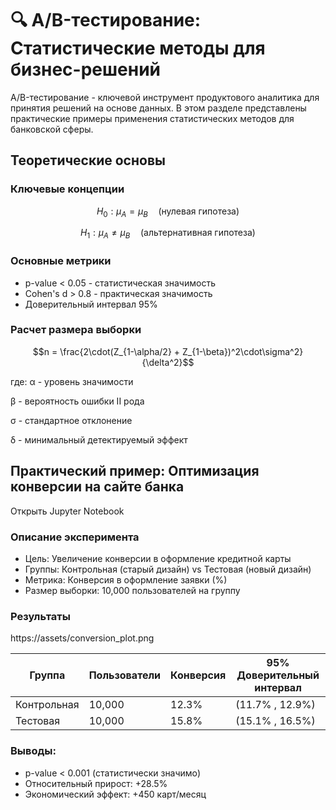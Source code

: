 # 🔍 A/B-тестирование: Статистические методы для бизнес-решений

A/B-тестирование - ключевой инструмент продуктового аналитика для принятия решений на основе данных. В этом разделе представлены практические примеры применения статистических методов для банковской сферы.

## Теоретические основы
### Ключевые концепции
```math
H_0: \mu_A = \mu_B \quad \text{(нулевая гипотеза)}
```
```math
H_1: \mu_A \neq \mu_B \quad \text{(альтернативная гипотеза)}
```

### Основные метрики
- p-value < 0.05 - статистическая значимость
- Cohen's d > 0.8 - практическая значимость
- Доверительный интервал 95%

### Расчет размера выборки
```math
n = \frac{2\cdot(Z_{1-\alpha/2} + Z_{1-\beta})^2\cdot\sigma^2}{\delta^2}
```

где:
α - уровень значимости

β - вероятность ошибки II рода

σ - стандартное отклонение

δ - минимальный детектируемый эффект


## Практический пример: Оптимизация конверсии на сайте банка

Открыть Jupyter Notebook

### Описание эксперимента
- Цель: Увеличение конверсии в оформление кредитной карты
- Группы: Контрольная (старый дизайн) vs Тестовая (новый дизайн)
- Метрика: Конверсия в оформление заявки (%)
- Размер выборки: 10,000 пользователей на группу

### Результаты

https://assets/conversion_plot.png

| Группа	| Пользователи |	Конверсия |	95% Доверительный интервал |
|--------|----------|------------|------------|
| Контрольная |	10,000 |	12.3% |	(11.7% , 12.9%) |
| Тестовая |	10,000 |	15.8% |	(15.1% , 16.5%) |

### Выводы:
- p-value < 0.001 (статистически значимо)
- Относительный прирост: +28.5%
- Экономический эффект: +450 карт/месяц
